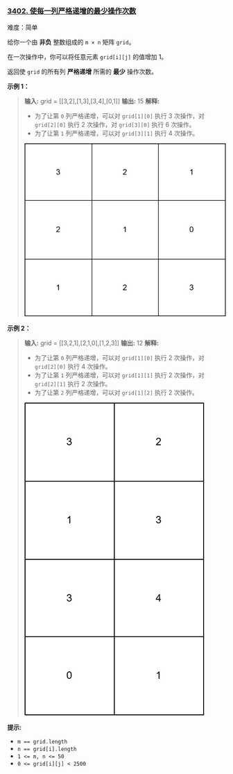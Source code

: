### [3402\. 使每一列严格递增的最少操作次数](https://leetcode.cn/problems/minimum-operations-to-make-columns-strictly-increasing/)

难度：简单

给你一个由 **非负** 整数组成的 <code>m &times; n</code> 矩阵 `grid`。

在一次操作中，你可以将任意元素 `grid[i][j]` 的值增加 1。

返回使 `grid` 的所有列 **严格递增** 所需的 **最少** 操作次数。

**示例 1：**

> **输入:** grid = \[[3,2],[1,3],[3,4],[0,1]]
> **输出:** 15
> **解释:**
>
> - 为了让第 `0` 列严格递增，可以对 `grid[1][0]` 执行 3 次操作，对 `grid[2][0]` 执行 2 次操作，对 `grid[3][0]` 执行 6 次操作。
> - 为了让第 `1` 列严格递增，可以对 `grid[3][1]` 执行 4 次操作。
>
> ![](./assets/img/Question3402_02.png)

**示例 2：**

> **输入:** grid = \[[3,2,1],[2,1,0],[1,2,3]]
> **输出:** 12
> **解释:**
>
> - 为了让第 `0` 列严格递增，可以对 `grid[1][0]` 执行 2 次操作，对 `grid[2][0]` 执行 4 次操作。
> - 为了让第 `1` 列严格递增，可以对 `grid[1][1]` 执行 2 次操作，对 `grid[2][1]` 执行 2 次操作。
> - 为了让第 `2` 列严格递增，可以对 `grid[1][2]` 执行 2 次操作。
>
> ![](./assets/img/Question3402_01.png)

**提示:**

- `m == grid.length`
- `n == grid[i].length`
- `1 <= m, n <= 50`
- `0 <= grid[i][j] < 2500`
